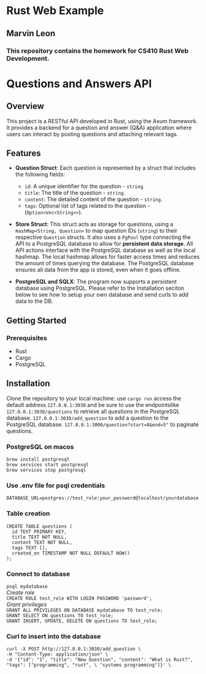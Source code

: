 # Rust Web Example
## Marvin Leon
### This repository contains the homework for CS410 Rust Web Development.

# Questions and Answers API

## Overview

This project is a RESTful API developed in Rust, using the Axum framework. It provides a backend for a question and answer (Q&A) application where users can interact by posting questions and attaching relevant tags. 

## Features

- **Question Struct**: Each question is represented by a struct that includes the following fields:
  - `id`: A unique identifier for the question - `string`.
  - `title`: The title of the question - `string`.
  - `content`: The detailed content of the question - `string`.
  - `tags`: Optional list of tags related to the question - (`Option<Vec<String>>`).

- **Store Struct**: This struct acts as storage for questions, using a `HashMap<String, Question>` to map question IDs (`string`) to their respective `Question` structs. It also uses a `PgPool` type connecting the API to a PostgreSQL database to allow for **persistent data storage**. All API actions interface with the PostgreSQL database as well as the local hashmap. The local hashmap allows for faster access times and reduces the amount of times querying the database. The PostgreSQL database ensures all data from the app is stored, even when it goes offline.

- **PostgreSQL and SQLX**: The program now supports a persistent database using PostgreSQL. Please refer to the Installation seciton below to see how to setup your own database and send curls to add data to the DB. 

## Getting Started

### Prerequisites

- Rust
- Cargo
- PostgreSQL

## Installation

Clone the repository to your local machine:
use `cargo run` 
access the default address `127.0.0.1:3030` and be sure to use the endpointslike `127.0.0.1:3030/questions` to retrieve all questions in the PostgreSQL database.
`127.0.0.1:3030/add_question` to add a question to the PostgreSQL database.
`127.0.0.1:3000/question?start=0&end=5"` to paginate questions.


### PostgreSQL on macos
`brew install postgresql`\
`brew services start postgresql`\
`brew services stop postgresql`

### Use .env file for psql credentials
`DATABASE_URL=postgres://test_role:your_password@localhost/yourdatabase`

### Table creation
````
CREATE TABLE questions (
  id TEXT PRIMARY KEY,
  title TEXT NOT NULL,
  content TEXT NOT NULL, 
  tags TEXT [],
  created_on TIMESTAMP NOT NULL DEFAULT NOW()
);
````
### Connect to database
`psql mydatabase`\
*Create role*\
`CREATE ROLE test_role WITH LOGIN PASSWORD 'password';`\
*Grant privileges*\
`GRANT ALL PRIVILEGES ON DATABASE mydatabase TO test_role;`\
`GRANT SELECT ON questions TO test_role;`\
`GRANT INSERT, UPDATE, DELETE ON questions TO test_role;`

### Curl to insert into the database
````
curl -X POST http://127.0.0.1:3030/add_question \
-H "Content-Type: application/json" \
-d '{"id": "1", "title": "New Question", "content": "What is Rust?", "tags": ["programming", "rust", \ "systems programming"]}' \
````
